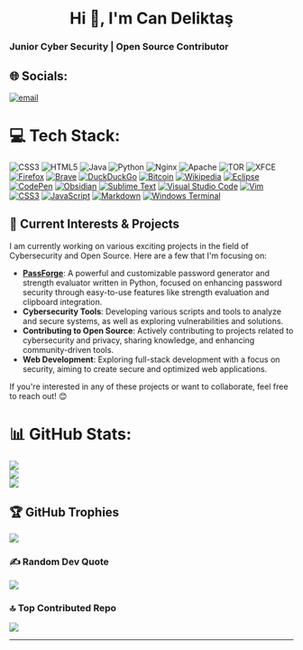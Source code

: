 
<h1 align="center">Hi 👋, I'm Can Deliktaş</h1>

### Junior Cyber Security | Open Source Contributor

## 🌐 Socials:
[![email](https://img.shields.io/badge/Email-D14836?logo=gmail&logoColor=white)](mailto:can.deliktas@protonmail.com) 

# 💻 Tech Stack:
![CSS3](https://img.shields.io/badge/css3-%231572B6.svg?style=for-the-badge&logo=css3&logoColor=white) ![HTML5](https://img.shields.io/badge/html5-%23E34F26.svg?style=for-the-badge&logo=html5&logoColor=white) ![Java](https://img.shields.io/badge/java-%23ED8B00.svg?style=for-the-badge&logo=openjdk&logoColor=white) ![Python](https://img.shields.io/badge/python-3670A0?style=for-the-badge&logo=python&logoColor=ffdd54) ![Nginx](https://img.shields.io/badge/nginx-%23009639.svg?style=for-the-badge&logo=nginx&logoColor=white) ![Apache](https://img.shields.io/badge/apache-%23D42029.svg?style=for-the-badge&logo=apache&logoColor=white) ![TOR](https://img.shields.io/badge/tor-%237E4798.svg?style=for-the-badge&logo=tor-project&logoColor=white) ![XFCE](https://img.shields.io/badge/XFCE-%232284F2.svg?style=for-the-badge&logo=xfce&logoColor=white) [![Firefox](https://img.shields.io/badge/Firefox-FF7139?style=for-the-badge&logo=Firefox&logoColor=white)](https://img.shields.io/badge/Firefox-FF7139?style=for-the-badge&logo=Firefox&logoColor=white)
[![Brave](https://img.shields.io/badge/Brave-FB542B?style=for-the-badge&logo=Brave&logoColor=white)](https://img.shields.io/badge/Brave-FB542B?style=for-the-badge&logo=Brave&logoColor=white)
[![DuckDuckGo](https://img.shields.io/badge/duckduckgo-de5833?style=for-the-badge&logo=duckduckgo&logoColor=white)](https://img.shields.io/badge/duckduckgo-de5833?style=for-the-badge&logo=duckduckgo&logoColor=white)
[![Bitcoin](https://img.shields.io/badge/Bitcoin-000?style=for-the-badge&logo=bitcoin&logoColor=white)](https://img.shields.io/badge/Bitcoin-000?style=for-the-badge&logo=bitcoin&logoColor=white)
[![Wikipedia](https://img.shields.io/badge/Wikipedia-%23000000.svg?style=for-the-badge&logo=wikipedia&logoColor=white)](https://img.shields.io/badge/Wikipedia-%23000000.svg?style=for-the-badge&logo=wikipedia&logoColor=white)
[![Eclipse](https://img.shields.io/badge/Eclipse-FE7A16.svg?style=for-the-badge&logo=Eclipse&logoColor=white)](https://img.shields.io/badge/Eclipse-FE7A16.svg?style=for-the-badge&logo=Eclipse&logoColor=white)
[![CodePen](https://img.shields.io/badge/CodePen-white?style=for-the-badge&logo=codepen&logoColor=black)](https://img.shields.io/badge/CodePen-white?style=for-the-badge&logo=codepen&logoColor=black)
[![Obsidian](https://img.shields.io/badge/Obsidian-%23483699.svg?style=for-the-badge&logo=obsidian&logoColor=white)](https://img.shields.io/badge/Obsidian-%23483699.svg?style=for-the-badge&logo=obsidian&logoColor=white)
[![Sublime Text](https://img.shields.io/badge/sublime_text-%23575757.svg?style=for-the-badge&logo=sublime-text&logoColor=important)](https://img.shields.io/badge/sublime_text-%23575757.svg?style=for-the-badge&logo=sublime-text&logoColor=important)
[![Visual Studio Code](https://img.shields.io/badge/Visual%20Studio%20Code-0078d7.svg?style=for-the-badge&logo=visual-studio-code&logoColor=white)](https://img.shields.io/badge/Visual%20Studio%20Code-0078d7.svg?style=for-the-badge&logo=visual-studio-code&logoColor=white)
[![Vim](https://img.shields.io/badge/VIM-%2311AB00.svg?style=for-the-badge&logo=vim&logoColor=white)](https://img.shields.io/badge/VIM-%2311AB00.svg?style=for-the-badge&logo=vim&logoColor=white)
[![CSS3](https://img.shields.io/badge/css3-%231572B6.svg?style=for-the-badge&logo=css3&logoColor=white)](https://img.shields.io/badge/css3-%231572B6.svg?style=for-the-badge&logo=css3&logoColor=white)
[![JavaScript](https://img.shields.io/badge/javascript-%23323330.svg?style=for-the-badge&logo=javascript&logoColor=%23F7DF1E)](https://img.shields.io/badge/javascript-%23323330.svg?style=for-the-badge&logo=javascript&logoColor=%23F7DF1E)
[![Markdown](https://img.shields.io/badge/markdown-%23000000.svg?style=for-the-badge&logo=markdown&logoColor=white)](https://img.shields.io/badge/markdown-%23000000.svg?style=for-the-badge&logo=markdown&logoColor=white)
[![Windows Terminal](https://img.shields.io/badge/Windows%20Terminal-%234D4D4D.svg?style=for-the-badge&logo=windows-terminal&logoColor=white)](https://img.shields.io/badge/Windows%20Terminal-%234D4D4D.svg?style=for-the-badge&logo=windows-terminal&logoColor=white)

## 🔭 Current Interests & Projects

I am currently working on various exciting projects in the field of Cybersecurity and Open Source. Here are a few that I'm focusing on:

- **[PassForge](https://github.com/can-deliktas/PassForge)**: A powerful and customizable password generator and strength evaluator written in Python, focused on enhancing password security through easy-to-use features like strength evaluation and clipboard integration.
- **Cybersecurity Tools**: Developing various scripts and tools to analyze and secure systems, as well as exploring vulnerabilities and solutions.
- **Contributing to Open Source**: Actively contributing to projects related to cybersecurity and privacy, sharing knowledge, and enhancing community-driven tools.
- **Web Development**: Exploring full-stack development with a focus on security, aiming to create secure and optimized web applications.

If you're interested in any of these projects or want to collaborate, feel free to reach out! 😊


# 📊 GitHub Stats:
![](https://github-readme-stats.vercel.app/api?username=can-deliktas&theme=dark&hide_border=false&include_all_commits=false&count_private=false)<br/>
![](https://github-readme-streak-stats.herokuapp.com/?user=can-deliktas&theme=dark&hide_border=false)<br/>
![](https://github-readme-stats.vercel.app/api/top-langs/?username=can-deliktas&theme=dark&hide_border=false&include_all_commits=false&count_private=false&layout=compact)

## 🏆 GitHub Trophies
![](https://github-profile-trophy.vercel.app/?username=can-deliktas&theme=radical&no-frame=false&no-bg=true&margin-w=4)

### ✍️ Random Dev Quote
![](https://quotes-github-readme.vercel.app/api?type=horizontal&theme=radical)

### 🔝 Top Contributed Repo
![](https://github-contributor-stats.vercel.app/api?username=can-deliktas&limit=5&theme=dark&combine_all_yearly_contributions=true)

---
